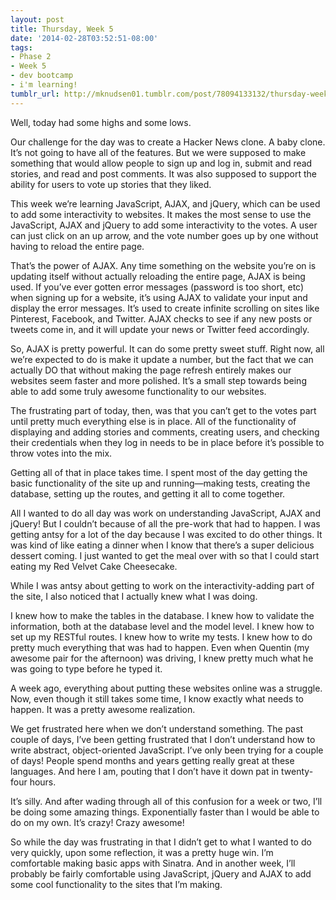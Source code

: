```yaml
---
layout: post
title: Thursday, Week 5
date: '2014-02-28T03:52:51-08:00'
tags:
- Phase 2
- Week 5
- dev bootcamp
- i'm learning!
tumblr_url: http://mknudsen01.tumblr.com/post/78094133132/thursday-week-5
---
```

Well, today had some highs and some lows.

Our challenge for the day was to create a Hacker News clone. A baby clone. It’s not going to have all of the features. But we were supposed to make something that would allow people to sign up and log in, submit and read stories, and read and post comments. It was also supposed to support the ability for users to vote up stories that they liked.

This week we’re learning JavaScript, AJAX, and jQuery, which can be used to add some interactivity to websites. It makes the most sense to use the JavaScript, AJAX and jQuery to add some interactivity to the votes. A user can just click on an up arrow, and the vote number goes up by one without having to reload the entire page.

That’s the power of AJAX. Any time something on the website you’re on is updating itself without actually reloading the entire page, AJAX is being used. If you’ve ever gotten error messages (password is too short, etc) when signing up for a website, it’s using AJAX to validate your input and display the error messages. It’s used to create infinite scrolling on sites like Pinterest, Facebook, and Twitter. AJAX checks to see if any new posts or tweets come in, and it will update your news or Twitter feed accordingly.

So, AJAX is pretty powerful. It can do some pretty sweet stuff. Right now, all we’re expected to do is make it update a number, but the fact that we can actually DO that without making the page refresh entirely makes our websites seem faster and more polished. It’s a small step towards being able to add some truly awesome functionality to our websites.

The frustrating part of today, then, was that you can’t get to the votes part until pretty much everything else is in place. All of the functionality of displaying and adding stories and comments, creating users, and checking their credentials when they log in needs to be in place before it’s possible to throw votes into the mix.

Getting all of that in place takes time. I spent most of the day getting the basic functionality of the site up and running—making tests, creating the database, setting up the routes, and getting it all to come together.

All I wanted to do all day was work on understanding JavaScript, AJAX and jQuery! But I couldn’t because of all the pre-work that had to happen. I was getting antsy for a lot of the day because I was excited to do other things. It was kind of like eating a dinner when I know that there’s a super delicious dessert coming. I just wanted to get the meal over with so that I could start eating my Red Velvet Cake Cheesecake.

While I was antsy about getting to work on the interactivity-adding part of the site, I also noticed that I actually knew what I was doing.

I knew how to make the tables in the database. I knew how to validate the information, both at the database level and the model level. I knew how to set up my RESTful routes. I knew how to write my tests. I knew how to do pretty much everything that was had to happen. Even when Quentin (my awesome pair for the afternoon) was driving, I knew pretty much what he was going to type before he typed it.

A week ago, everything about putting these websites online was a struggle. Now, even though it still takes some time, I know exactly what needs to happen. It was a pretty awesome realization.

We get frustrated here when we don’t understand something. The past couple of days, I’ve been getting frustrated that I don’t understand how to write abstract, object-oriented JavaScript. I’ve only been trying for a couple of days! People spend months and years getting really great at these languages. And here I am, pouting that I don’t have it down pat in twenty-four hours.

It’s silly. And after wading through all of this confusion for a week or two, I’ll be doing some amazing things. Exponentially faster than I would be able to do on my own. It’s crazy! Crazy awesome!

So while the day was frustrating in that I didn’t get to what I wanted to do very quickly, upon some reflection, it was a pretty huge win. I’m comfortable making basic apps with Sinatra. And in another week, I’ll probably be fairly comfortable using JavaScript, jQuery and AJAX to add some cool functionality to the sites that I’m making.
